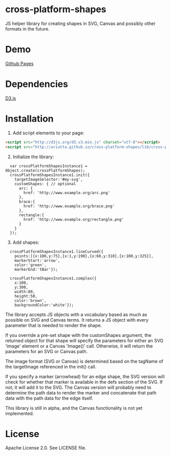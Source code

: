 cross-platform-shapes
=====================

JS helper library for creating shapes in SVG, Canvas and possibly other formats in the future.


# Demo
[Github Pages](http://ariutta.github.io/cross-platform-shapes/)

# Dependencies
[D3.js](http://www.d3js.org)

# Installation
1) Add script elements to your page:

```HTML
<script src="http://d3js.org/d3.v3.min.js" charset="utf-8"></script>
<script src="http://ariutta.github.io/cross-platform-shapes/lib/cross-platform-shapes/js/cross-platform-shapes.min.js"></script>
```

2) Initialize the library:

```JS
  var crossPlatformShapesInstance1 = Object.create(crossPlatformShapes);
  crossPlatformShapesInstance1.init({
    targetImageSelector:'#my-svg',
    customShapes: { // optional
      arc: {
        href: 'http://www.example.org/arc.png'
      },
      brace:{
        href: 'http://www.example.org/brace.png'
      },
      rectangle:{
        href: 'http://www.example.org/rectangle.png'
      }
    }
  });
```

3) Add shapes:

```JS
  crossPlatformShapesInstance1.lineCurved({
    points:[{x:100,y:75},{x:1,y:190},{x:60,y:310},{x:100,y:325}],
    markerStart:'arrow',
    color:'green',
    markerEnd:'tBar'});

  crossPlatformShapesInstance1.complex({
    x:100,
    y:300,
    width:80,
    height:50,
    color:'brown',
    backgroundColor:'white'});
```

The library accepts JS objects with a vocabulary based as much as possible
on SVG and Canvas terms. It returns a JS object with every parameter that is needed 
to render the shape. 

If you override a pre-set shape with the customShapes argument, the returned
object for that shape will specify the parameters for either an SVG 'image' element or a
Canvas 'Image()' call. Otherwise, it will return the parameters for an
SVG or Canvas path.

The image format (SVG or Canvas) is determined based on the tagName of the
targetImage referenced in the init() call.

If you specify a marker (arrowhead) for an edge shape, the SVG version will check for
whether that marker is available in the defs section of the SVG. If not, it will add
it to the SVG. The Canvas version will probably need to determine the path data to render
the marker and concatenate that path data with the path data for the edge itself.

This library is still in alpha, and the Canvas functionality is not yet implemented.

# License
Apache License 2.0. See LICENSE file.
